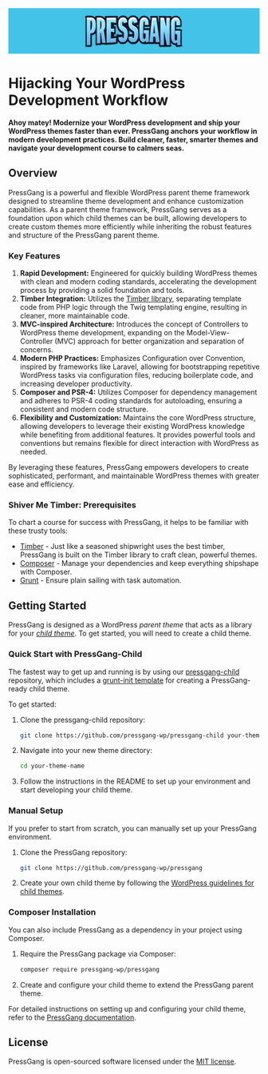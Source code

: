 <img src="https://github.com/pressgang-wp/pressgang/blob/master/img/pressgang-banner.png" alt="PressGang">

# Hijacking Your WordPress Development Workflow

**Ahoy matey! Modernize your WordPress development and ship your WordPress themes faster than ever. PressGang anchors your workflow in modern development practices. Build cleaner, faster, smarter themes and navigate your development course to calmers seas.**

## Overview

PressGang is a powerful and flexible WordPress parent theme framework designed to streamline theme development and enhance customization capabilities. As a parent theme framework, PressGang serves as a foundation upon which child themes can be built, allowing developers to create custom themes more efficiently while inheriting the robust features and structure of the PressGang parent theme.

### Key Features

1. **Rapid Development:** Engineered for quickly building WordPress themes with clean and modern coding standards, accelerating the development process by providing a solid foundation and tools.
2. **Timber Integration:** Utilizes the [Timber library](https://upstatement.com/timber/), separating template code from PHP logic through the Twig templating engine, resulting in cleaner, more maintainable code.
3. **MVC-inspired Architecture:** Introduces the concept of Controllers to WordPress theme development, expanding on the Model-View-Controller (MVC) approach for better organization and separation of concerns.
4. **Modern PHP Practices:** Emphasizes Configuration over Convention, inspired by frameworks like Laravel, allowing for bootstrapping repetitive WordPress tasks via configuration files, reducing boilerplate code, and increasing developer productivity.
5. **Composer and PSR-4:** Utilizes Composer for dependency management and adheres to PSR-4 coding standards for autoloading, ensuring a consistent and modern code structure.
6. **Flexibility and Customization:** Maintains the core WordPress structure, allowing developers to leverage their existing WordPress knowledge while benefiting from additional features. It provides powerful tools and conventions but remains flexible for direct interaction with WordPress as needed.

By leveraging these features, PressGang empowers developers to create sophisticated, performant, and maintainable WordPress themes with greater ease and efficiency.

### Shiver Me Timber: Prerequisites
To chart a course for success with PressGang, it helps to be familiar with these trusty tools:

* [Timber](http://upstatement.com/timber/) -  Just like a seasoned shipwright uses the best timber, PressGang is built on the Timber library to craft clean, powerful themes.
* [Composer](https://getcomposer.org/) - Manage your dependencies and keep everything shipshape with Composer.
* [Grunt](http://gruntjs.com/) -  Ensure plain sailing with task automation.

## Getting Started

PressGang is designed as a WordPress _parent theme_ that acts as a library for your [_child theme_](https://codex.wordpress.org/Child_Themes). To get started, you will need to create a child theme.

### Quick Start with PressGang-Child

The fastest way to get up and running is by using our [pressgang-child](https://github.com/pressgang-wp/pressgang-child) repository, which includes a [grunt-init template](http://gruntjs.com/project-scaffolding) for creating a PressGang-ready child theme.

To get started:

1. Clone the pressgang-child repository:
    ```bash
    git clone https://github.com/pressgang-wp/pressgang-child your-theme-name
    ```

2. Navigate into your new theme directory:
    ```bash
    cd your-theme-name
    ```

3. Follow the instructions in the README to set up your environment and start developing your child theme.

### Manual Setup

If you prefer to start from scratch, you can manually set up your PressGang environment.

1. Clone the PressGang repository:
    ```bash
    git clone https://github.com/pressgang-wp/pressgang
    ```

2. Create your own child theme by following the [WordPress guidelines for child themes](https://codex.wordpress.org/Child_Themes).

### Composer Installation

You can also include PressGang as a dependency in your project using Composer.

1. Require the PressGang package via Composer:
    ```bash
    composer require pressgang-wp/pressgang
    ```

2. Create and configure your child theme to extend the PressGang parent theme.

For detailed instructions on setting up and configuring your child theme, refer to the [PressGang documentation](https://github.com/pressgang-wp/pressgang).

## License

PressGang is open-sourced software licensed under the [MIT license](LICENSE.md).
